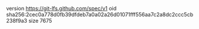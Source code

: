 version https://git-lfs.github.com/spec/v1
oid sha256:2cec0a778d0fb39dfdeb7a0a02a26d01071fff556aa7c2a8dc2ccc5cb238f9a3
size 7675
